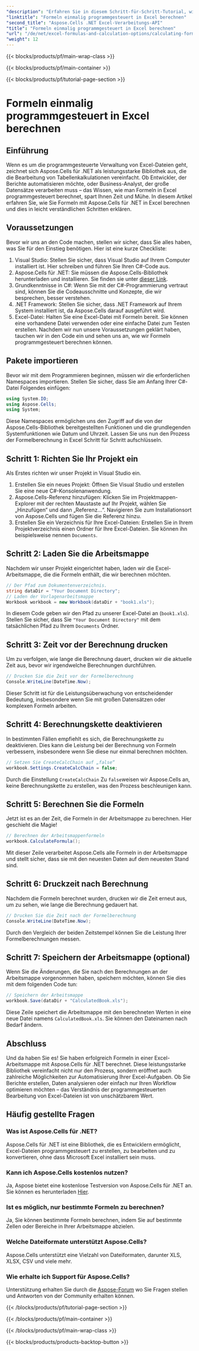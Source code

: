 ```yaml
---
"description": "Erfahren Sie in diesem Schritt-für-Schritt-Tutorial, wie Sie Excel-Formeln programmgesteuert mit Aspose.Cells für .NET berechnen. Verbessern Sie Ihre Excel-Automatisierungskenntnisse."
"linktitle": "Formeln einmalig programmgesteuert in Excel berechnen"
"second_title": "Aspose.Cells .NET Excel-Verarbeitungs-API"
"title": "Formeln einmalig programmgesteuert in Excel berechnen"
"url": "/de/net/excel-formulas-and-calculation-options/calculating-formulas-once/"
"weight": 12
---
```


{{< blocks/products/pf/main-wrap-class >}}

{{< blocks/products/pf/main-container >}}

{{< blocks/products/pf/tutorial-page-section >}}

# Formeln einmalig programmgesteuert in Excel berechnen

## Einführung
Wenn es um die programmgesteuerte Verwaltung von Excel-Dateien geht, zeichnet sich Aspose.Cells für .NET als leistungsstarke Bibliothek aus, die die Bearbeitung von Tabellenkalkulationen vereinfacht. Ob Entwickler, der Berichte automatisieren möchte, oder Business-Analyst, der große Datensätze verarbeiten muss – das Wissen, wie man Formeln in Excel programmgesteuert berechnet, spart Ihnen Zeit und Mühe. In diesem Artikel erfahren Sie, wie Sie Formeln mit Aspose.Cells für .NET in Excel berechnen und dies in leicht verständlichen Schritten erklären.
## Voraussetzungen
Bevor wir uns an den Code machen, stellen wir sicher, dass Sie alles haben, was Sie für den Einstieg benötigen. Hier ist eine kurze Checkliste:
1. Visual Studio: Stellen Sie sicher, dass Visual Studio auf Ihrem Computer installiert ist. Hier schreiben und führen Sie Ihren C#-Code aus.
2. Aspose.Cells für .NET: Sie müssen die Aspose.Cells-Bibliothek herunterladen und installieren. Sie finden sie unter [dieser Link](https://releases.aspose.com/cells/net/). 
3. Grundkenntnisse in C#: Wenn Sie mit der C#-Programmierung vertraut sind, können Sie die Codeausschnitte und Konzepte, die wir besprechen, besser verstehen.
4. .NET Framework: Stellen Sie sicher, dass .NET Framework auf Ihrem System installiert ist, da Aspose.Cells darauf ausgeführt wird.
5. Excel-Datei: Halten Sie eine Excel-Datei mit Formeln bereit. Sie können eine vorhandene Datei verwenden oder eine einfache Datei zum Testen erstellen.
Nachdem wir nun unsere Voraussetzungen geklärt haben, tauchen wir in den Code ein und sehen uns an, wie wir Formeln programmgesteuert berechnen können.
## Pakete importieren
Bevor wir mit dem Programmieren beginnen, müssen wir die erforderlichen Namespaces importieren. Stellen Sie sicher, dass Sie am Anfang Ihrer C#-Datei Folgendes einfügen:
```csharp
using System.IO;
using Aspose.Cells;
using System;
```
Diese Namespaces ermöglichen uns den Zugriff auf die von der Aspose.Cells-Bibliothek bereitgestellten Funktionen und die grundlegenden Systemfunktionen wie Datum und Uhrzeit.
Lassen Sie uns nun den Prozess der Formelberechnung in Excel Schritt für Schritt aufschlüsseln.
## Schritt 1: Richten Sie Ihr Projekt ein
Als Erstes richten wir unser Projekt in Visual Studio ein.
1. Erstellen Sie ein neues Projekt: Öffnen Sie Visual Studio und erstellen Sie eine neue C#-Konsolenanwendung.
2. Aspose.Cells-Referenz hinzufügen: Klicken Sie im Projektmappen-Explorer mit der rechten Maustaste auf Ihr Projekt, wählen Sie „Hinzufügen“ und dann „Referenz…“. Navigieren Sie zum Installationsort von Aspose.Cells und fügen Sie die Referenz hinzu.
3. Erstellen Sie ein Verzeichnis für Ihre Excel-Dateien: Erstellen Sie in Ihrem Projektverzeichnis einen Ordner für Ihre Excel-Dateien. Sie können ihn beispielsweise nennen `Documents`.
## Schritt 2: Laden Sie die Arbeitsmappe
Nachdem wir unser Projekt eingerichtet haben, laden wir die Excel-Arbeitsmappe, die die Formeln enthält, die wir berechnen möchten.
```csharp
// Der Pfad zum Dokumentenverzeichnis.
string dataDir = "Your Document Directory";
// Laden der Vorlagenarbeitsmappe
Workbook workbook = new Workbook(dataDir + "book1.xls");
```
In diesem Code geben wir den Pfad zu unserer Excel-Datei an (`book1.xls`). Stellen Sie sicher, dass Sie `"Your Document Directory"` mit dem tatsächlichen Pfad zu Ihrem `Documents` Ordner.
## Schritt 3: Zeit vor der Berechnung drucken
Um zu verfolgen, wie lange die Berechnung dauert, drucken wir die aktuelle Zeit aus, bevor wir irgendwelche Berechnungen durchführen.
```csharp
// Drucken Sie die Zeit vor der Formelberechnung
Console.WriteLine(DateTime.Now);
```
Dieser Schritt ist für die Leistungsüberwachung von entscheidender Bedeutung, insbesondere wenn Sie mit großen Datensätzen oder komplexen Formeln arbeiten.
## Schritt 4: Berechnungskette deaktivieren
In bestimmten Fällen empfiehlt es sich, die Berechnungskette zu deaktivieren. Dies kann die Leistung bei der Berechnung von Formeln verbessern, insbesondere wenn Sie diese nur einmal berechnen möchten.
```csharp
// Setzen Sie CreateCalcChain auf „false“
workbook.Settings.CreateCalcChain = false;
```
Durch die Einstellung `CreateCalcChain` Zu `false`weisen wir Aspose.Cells an, keine Berechnungskette zu erstellen, was den Prozess beschleunigen kann.
## Schritt 5: Berechnen Sie die Formeln
Jetzt ist es an der Zeit, die Formeln in der Arbeitsmappe zu berechnen. Hier geschieht die Magie!
```csharp
// Berechnen der Arbeitsmappenformeln
workbook.CalculateFormula();
```
Mit dieser Zeile verarbeitet Aspose.Cells alle Formeln in der Arbeitsmappe und stellt sicher, dass sie mit den neuesten Daten auf dem neuesten Stand sind.
## Schritt 6: Druckzeit nach Berechnung
Nachdem die Formeln berechnet wurden, drucken wir die Zeit erneut aus, um zu sehen, wie lange die Berechnung gedauert hat.
```csharp
// Drucken Sie die Zeit nach der Formelberechnung
Console.WriteLine(DateTime.Now);
```
Durch den Vergleich der beiden Zeitstempel können Sie die Leistung Ihrer Formelberechnungen messen.
## Schritt 7: Speichern der Arbeitsmappe (optional)
Wenn Sie die Änderungen, die Sie nach den Berechnungen an der Arbeitsmappe vorgenommen haben, speichern möchten, können Sie dies mit dem folgenden Code tun:
```csharp
// Speichern der Arbeitsmappe
workbook.Save(dataDir + "CalculatedBook.xls");
```
Diese Zeile speichert die Arbeitsmappe mit den berechneten Werten in eine neue Datei namens `CalculatedBook.xls`. Sie können den Dateinamen nach Bedarf ändern.

## Abschluss
Und da haben Sie es! Sie haben erfolgreich Formeln in einer Excel-Arbeitsmappe mit Aspose.Cells für .NET berechnet. Diese leistungsstarke Bibliothek vereinfacht nicht nur den Prozess, sondern eröffnet auch zahlreiche Möglichkeiten zur Automatisierung Ihrer Excel-Aufgaben. Ob Sie Berichte erstellen, Daten analysieren oder einfach nur Ihren Workflow optimieren möchten – das Verständnis der programmgesteuerten Bearbeitung von Excel-Dateien ist von unschätzbarem Wert.
## Häufig gestellte Fragen
### Was ist Aspose.Cells für .NET?
Aspose.Cells für .NET ist eine Bibliothek, die es Entwicklern ermöglicht, Excel-Dateien programmgesteuert zu erstellen, zu bearbeiten und zu konvertieren, ohne dass Microsoft Excel installiert sein muss.
### Kann ich Aspose.Cells kostenlos nutzen?
Ja, Aspose bietet eine kostenlose Testversion von Aspose.Cells für .NET an. Sie können es herunterladen [Hier](https://releases.aspose.com/).
### Ist es möglich, nur bestimmte Formeln zu berechnen?
Ja, Sie können bestimmte Formeln berechnen, indem Sie auf bestimmte Zellen oder Bereiche in Ihrer Arbeitsmappe abzielen.
### Welche Dateiformate unterstützt Aspose.Cells?
Aspose.Cells unterstützt eine Vielzahl von Dateiformaten, darunter XLS, XLSX, CSV und viele mehr.
### Wie erhalte ich Support für Aspose.Cells?
Unterstützung erhalten Sie durch die [Aspose-Forum](https://forum.aspose.com/c/cells/9) wo Sie Fragen stellen und Antworten von der Community erhalten können.

{{< /blocks/products/pf/tutorial-page-section >}}

{{< /blocks/products/pf/main-container >}}

{{< /blocks/products/pf/main-wrap-class >}}

{{< blocks/products/products-backtop-button >}}